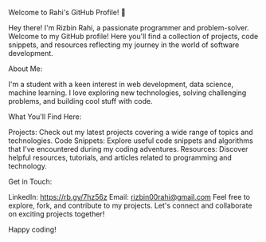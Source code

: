 Welcome to Rahi's GitHub Profile! 👋


Hey there! I'm Rizbin Rahi, a passionate programmer and problem-solver. Welcome to my GitHub profile! Here you'll find a collection of projects, code snippets, and resources reflecting my journey in the world of software development.


About Me:

I'm a student with a keen interest in web development, data science, machine learning. I love exploring new technologies, solving challenging problems, and building cool stuff with code.


What You'll Find Here:

Projects: Check out my latest projects covering a wide range of topics and technologies.
Code Snippets: Explore useful code snippets and algorithms that I've encountered during my coding adventures.
Resources: Discover helpful resources, tutorials, and articles related to programming and technology.


Get in Touch:

LinkedIn: https://rb.gy/7hz56z
Email: rizbin00rahi@gmail.com
Feel free to explore, fork, and contribute to my projects. Let's connect and collaborate on exciting projects together!

Happy coding! 
